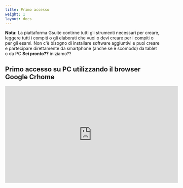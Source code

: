 ```yaml
---
title: Primo accesso
weight: 1
layout: docs
---
```


<div class="note">
  <strong>Nota:</strong> 
  La piattaforma Gsuite contirne tutti gli strumenti necessari per creare, leggere tutti i compiti o gli elaborati che vuoi o devi creare per i compiti o per gli esami. Non c'è bisogno di installare software aggiuntivi e puoi creare e partecipare direttamente da smartphone (anche se è scomodo) da tablet o da PC <strong>Sei pronto??</strong> iniziamo??
</div>

## Primo accesso su PC utilizzando il browser Google Crhome

<iframe width="560" height="315" src="https://www.youtube.com/embed/YmnCXsY1TQ0" frameborder="0" allow="accelerometer; autoplay; encrypted-media; gyroscope; picture-in-picture" allowfullscreen></iframe>